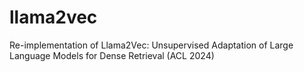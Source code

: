 # llama2vec
Re-implementation of Llama2Vec: Unsupervised Adaptation of Large Language Models for Dense Retrieval (ACL 2024)
